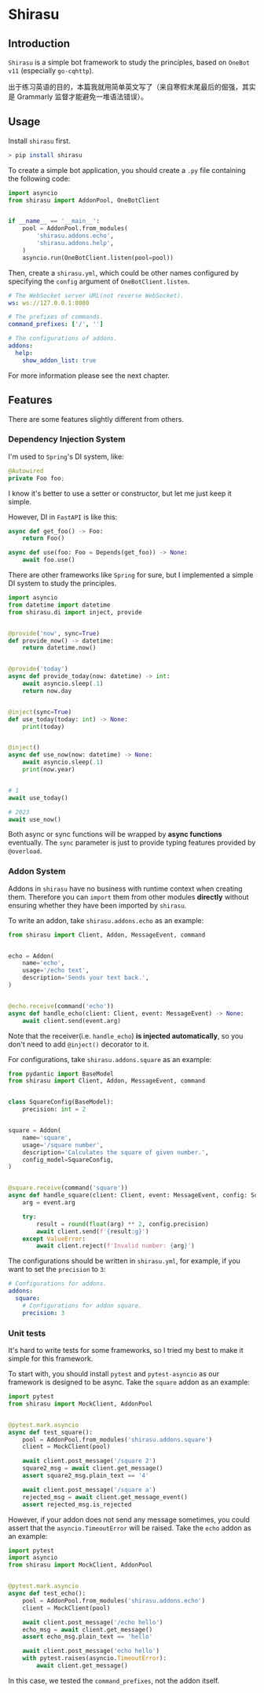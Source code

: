 # Shirasu

## Introduction

`Shirasu` is a simple bot framework to study the principles, based on  `OneBot v11` (especially `go-cqhttp`).

出于练习英语的目的，本篇我就用简单英文写了（来自寒假末尾最后的倔强，其实是 Grammarly 监督才能避免一堆语法错误）。

## Usage

Install `shirasu` first.

```bash
> pip install shirasu
```

To create a simple bot application, you should create a `.py` file containing the following code:

```python
import asyncio
from shirasu import AddonPool, OneBotClient


if __name__ == '__main__':
    pool = AddonPool.from_modules(
        'shirasu.addons.echo',
        'shirasu.addons.help',
    )
    asyncio.run(OneBotClient.listen(pool=pool))
```

Then, create a `shirasu.yml`, which could be other names configured by specifying the `config` argument of `OneBotClient.listen`.

```yaml
# The WebSocket server URL(not reverse WebSocket).
ws: ws://127.0.0.1:8080

# The prefixes of commands.
command_prefixes: ['/', '']

# The configurations of addons.
addons:
  help:
    show_addon_list: true
```

For more information please see the next chapter.

## Features

There are some features slightly different from others.

### Dependency Injection System

I'm used to `Spring`'s DI system, like:

```java
@Autowired
private Foo foo;
```

I know it's better to use a setter or constructor, but let me just keep it simple.

However, DI in `FastAPI` is like this:

```python
async def get_foo() -> Foo:
    return Foo()

async def use(foo: Foo = Depends(get_foo)) -> None:
    await foo.use()
```

There are other frameworks like `Spring` for sure, but I implemented a simple DI system to study the principles.

```python
import asyncio
from datetime import datetime
from shirasu.di import inject, provide


@provide('now', sync=True)
def provide_now() -> datetime:
    return datetime.now()


@provide('today')
async def provide_today(now: datetime) -> int:
    await asyncio.sleep(.1)
    return now.day


@inject(sync=True)
def use_today(today: int) -> None:
    print(today)


@inject()
async def use_now(now: datetime) -> None:
    await asyncio.sleep(.1)
    print(now.year)


# 1
await use_today()

# 2023
await use_now()
```

Both async or sync functions will be wrapped by **async functions** eventually. The `sync` parameter is just to provide typing features provided by `@overload`.

### Addon System

Addons in `shirasu` have no business with runtime context when creating them. Therefore you can `import` them from other modules **directly** without ensuring whether they have been imported by `shirasu`.

To write an addon, take `shirasu.addons.echo` as an example:

```python
from shirasu import Client, Addon, MessageEvent, command


echo = Addon(
    name='echo',
    usage='/echo text',
    description='Sends your text back.',
)


@echo.receive(command('echo'))
async def handle_echo(client: Client, event: MessageEvent) -> None:
    await client.send(event.arg)
```

Note that the receiver(i.e. `handle_echo`) **is injected automatically**, so you don't need to add `@inject()` decorator to it.

For configurations, take `shirasu.addons.square` as an example:

```python
from pydantic import BaseModel
from shirasu import Client, Addon, MessageEvent, command


class SquareConfig(BaseModel):
    precision: int = 2


square = Addon(
    name='square',
    usage='/square number',
    description='Calculates the square of given number.',
    config_model=SquareConfig,
)


@square.receive(command('square'))
async def handle_square(client: Client, event: MessageEvent, config: SquareConfig) -> None:
    arg = event.arg

    try:
        result = round(float(arg) ** 2, config.precision)
        await client.send(f'{result:g}')
    except ValueError:
        await client.reject(f'Invalid number: {arg}')
```

The configurations should be written in `shirasu.yml`, for example, if you want to set the `precision` to `3`:

```yaml
# Configurations for addons.
addons:
  square:
    # Configurations for addon square.
    precision: 3
```

### Unit tests

It's hard to write tests for some frameworks, so I tried my best to make it simple for this framework.

To start with, you should install `pytest` and `pytest-asyncio` as our framework is designed to be async. Take the `square` addon as an example:

```python
import pytest
from shirasu import MockClient, AddonPool


@pytest.mark.asyncio
async def test_square():
    pool = AddonPool.from_modules('shirasu.addons.square')
    client = MockClient(pool)

    await client.post_message('/square 2')
    square2_msg = await client.get_message()
    assert square2_msg.plain_text == '4'

    await client.post_message('/square a')
    rejected_msg = await client.get_message_event()
    assert rejected_msg.is_rejected
```

However, if your addon does not send any message sometimes, you could assert that the `asyncio.TimeoutError` will be raised. Take the `echo` addon as an example:

```python
import pytest
import asyncio
from shirasu import MockClient, AddonPool


@pytest.mark.asyncio
async def test_echo():
    pool = AddonPool.from_modules('shirasu.addons.echo')
    client = MockClient(pool)

    await client.post_message('/echo hello')
    echo_msg = await client.get_message()
    assert echo_msg.plain_text == 'hello'

    await client.post_message('echo hello')
    with pytest.raises(asyncio.TimeoutError):
        await client.get_message()
```

In this case, we tested the `command_prefixes`, not the addon itself.